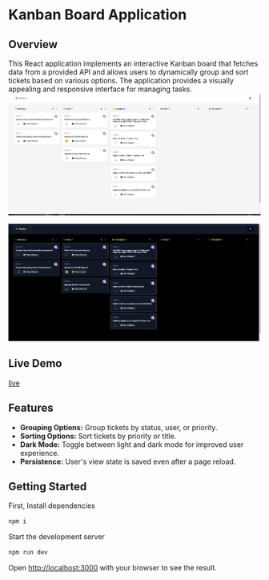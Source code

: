 # Kanban Board Application

## Overview

This React application implements an interactive Kanban board that fetches data from a provided API and allows users to dynamically group and sort tickets based on various options. The application provides a visually appealing and responsive interface for managing tasks.
![Alt text](image.png)

![Alt text](image-2.png)

## Live Demo

[live](#https://kanban-board-git-main-atif-27s-projects.vercel.app/)

## Features

- **Grouping Options:** Group tickets by status, user, or priority.
- **Sorting Options:** Sort tickets by priority or title.
- **Dark Mode:** Toggle between light and dark mode for improved user experience.
- **Persistence:** User's view state is saved even after a page reload.

## Getting Started

First, Install dependencies

```bash
npm i
```

Start the development server

```bash
npm run dev
```

Open [http://localhost:3000](http://localhost:3000) with your browser to see the result.

